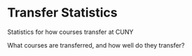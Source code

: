 # Transfer Statistics
Statistics for how courses transfer at CUNY

What courses are transferred, and how well do they transfer?
